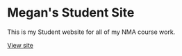 # Megan's Student Site

This is my Student website for all of my NMA course work.

[View site](https://meganeligio.github.io/studentsite/)
